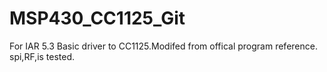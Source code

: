 # MSP430_CC1125_Git
For IAR 5.3 
Basic driver to CC1125.Modifed from offical program reference.
spi,RF,is tested.
